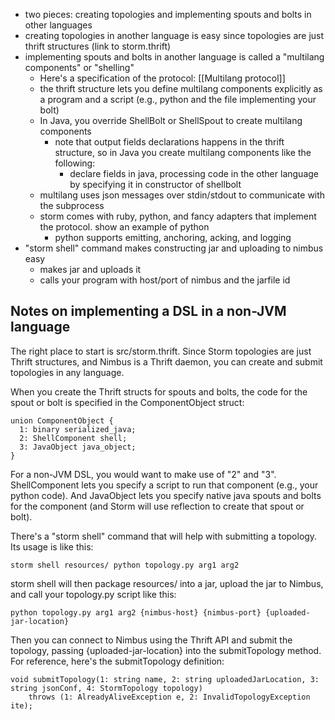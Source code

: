 - two pieces: creating topologies and implementing spouts and bolts in other languages
- creating topologies in another language is easy since topologies are just thrift structures (link to storm.thrift)
- implementing spouts and bolts in another language is called a "multilang components" or "shelling"
   - Here's a specification of the protocol: [[Multilang protocol]]
   - the thrift structure lets you define multilang components explicitly as a program and a script (e.g., python and the file implementing your bolt)
   - In Java, you override ShellBolt or ShellSpout to create multilang components
       - note that output fields declarations happens in the thrift structure, so in Java you create multilang components like the following:
            - declare fields in java, processing code in the other language by specifying it in constructor of shellbolt
   - multilang uses json messages over stdin/stdout to communicate with the subprocess
   - storm comes with ruby, python, and fancy adapters that implement the protocol. show an example of python
      - python supports emitting, anchoring, acking, and logging
- "storm shell" command makes constructing jar and uploading to nimbus easy
  - makes jar and uploads it
  - calls your program with host/port of nimbus and the jarfile id

## Notes on implementing a DSL in a non-JVM language

The right place to start is src/storm.thrift. Since Storm topologies are just Thrift structures, and Nimbus is a Thrift daemon, you can create and submit topologies in any language.

When you create the Thrift structs for spouts and bolts, the code for the spout or bolt is specified in the ComponentObject struct:

```
union ComponentObject {
  1: binary serialized_java;
  2: ShellComponent shell;
  3: JavaObject java_object;
}
```

For a non-JVM DSL, you would want to make use of "2" and "3". ShellComponent lets you specify a script to run that component (e.g., your python code). And JavaObject lets you specify native java spouts and bolts for the component (and Storm will use reflection to create that spout or bolt).

There's a "storm shell" command that will help with submitting a topology. Its usage is like this:

```
storm shell resources/ python topology.py arg1 arg2
```

storm shell will then package resources/ into a jar, upload the jar to Nimbus, and call your topology.py script like this:

```
python topology.py arg1 arg2 {nimbus-host} {nimbus-port} {uploaded-jar-location}
```

Then you can connect to Nimbus using the Thrift API and submit the topology, passing {uploaded-jar-location} into the submitTopology method. For reference, here's the submitTopology definition:

```
void submitTopology(1: string name, 2: string uploadedJarLocation, 3: string jsonConf, 4: StormTopology topology)
    throws (1: AlreadyAliveException e, 2: InvalidTopologyException ite);
```